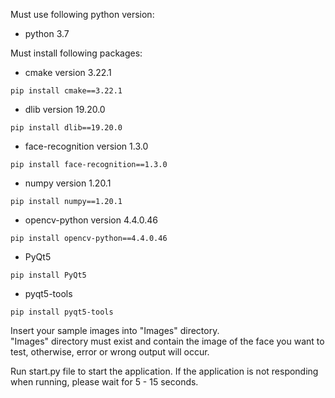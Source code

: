 Must use following python version:
- python 3.7

Must install following packages:
- cmake version 3.22.1
```
pip install cmake==3.22.1
```
- dlib version 19.20.0
```
pip install dlib==19.20.0
```
- face-recognition version 1.3.0
```
pip install face-recognition==1.3.0
```
- numpy version 1.20.1
```
pip install numpy==1.20.1
```
- opencv-python version 4.4.0.46
```
pip install opencv-python==4.4.0.46
```
- PyQt5
```
pip install PyQt5
```
- pyqt5-tools
```
pip install pyqt5-tools
```

Insert your sample images into "Images" directory.  
"Images" directory must exist and contain the image of the face you want to test, otherwise, error or wrong output will occur.

Run start.py file to start the application. If the application is not responding when running, please wait for 5 - 15 seconds.
